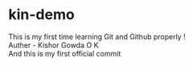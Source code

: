 # kin-demo
This is my first time learning Git and Github properly !<br>
Auther - Kishor Gowda O K<br>
And this is my first official commit
